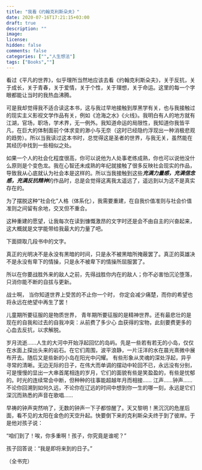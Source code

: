 ```yaml
---
title: "我看《约翰克利斯朵夫》"
date: 2020-07-16T17:21:15+03:00
draft: true
description: ""
image: 
license: 
hidden: false
comments: false
categories: ["","人生想法"]
tags: ["Books",""]
---
```


看过《平凡的世界》，似乎理所当然地应该去看《约翰克利斯朵夫》，关于反抗，关于成长，关于青春，关于爱情，关于个性，关于理想，关于命运。这里的每一个字眼都能让当时的我热血沸腾。

可是我却觉得我不适合读这本书，这与我过早地接触到厚黑学有关，也与我接触过的现实主义影视文学作品有关，例如《沧海之水》《火线》。我明白有人的地方就有江湖，官场，职场，学术界，无一例外。我知道命运的局限性，我知道你我皆平凡，在巨大的体制面前个体求变的渺小与无奈（这时已经隐约浮现出一种消极悲观的趋势）。所以当我读过这本书时，总觉得这是圣者的世界，与我无关，虽然能在其经历中找到一些相似之处。

如果一个人的社会化程度很高，你可以说他为人处事老练成熟，你也可以说他没什么原则是个变色龙。我在心智还未成熟的年纪就接触了很多反映社会现实的作品，导致我从心底就认为社会本是这样的。所以当我接触到这些***充满力量感，充满信念感，充满反抗精神***的作品时，总是会觉得这离我太遥远了，遥远到以为这不是真实存在的。

为了摆脱这种“社会化”人格（体系化），我需要重建，在自我价值准则与社会价值准则之间留有余地，交叉但不重合。

这种重建的愿望，让我每次在读到慷慨激昂的文字时还是会不由自主的兴奋起来，这大概就是文学能带给我最大的力量了吧。

下面撷取几段书中的文字。

真正的光明决不是永没有黑暗的时间，只是永不被黑暗所掩蔽罢了。真正的英雄决不是永没有卑下的情操，只是永不被卑下的情操所屈服罢了。 

所以在你要战胜外来的敌人之前，先得战胜你内在的敌人；你不必害怕沉沦堕落，只消你能不断的自拔与更新。

战士啊， 当你知道世界上受苦的不止你一个时， 你定会减少痛楚，而你的希望也将永远在绝望中再生了罢！

儿童期所要征服的是物质世界， 青年期所要征服的是精神世界。还有最悲壮的是现在的自我和过去的自我冲突：从前费了多少心 血获得的宝物，此刻要费更多的心血去反抗，以求解脱。

岁月流逝……人生的大河中开始浮起回忆的岛屿。先是一些若有若无的小岛，仅仅在水面上探出头来的岩石。在它们周围，波平浪静，一片汪洋的水在晨光熹微中展布开去。随后又是些新的小岛在阳光中闪耀。
有些形象从灵魂的深处浮起，异乎寻常的清晰。无边无际的日子，在伟大而单调的摆动中轮回不已，永远没有分别，可是慢慢的显出一大串首尾相连的岁月，它们的面貌有些是笑盈盈的，有些是忧郁的。时光的连续常会中断，但种种的往事能超越年月而相接……
江声……钟声……不论你回溯到如何久远，不论你在辽远的时间中想到你一生的哪一刻，永远是它们深沉而熟悉的声音在歌唱……

早祷的钟声突然响了，无数的钟声一下子都惊醒了。天又黎明！黑沉沉的危崖后面，看不见的太阳在金色的天空升起。快要倒下来的克利斯朵夫终于到了彼岸。于是他对孩子说： 　　

“咱们到了！唉，你多重啊！孩子，你究竟是谁呢？” 　　

孩子回答说：“我是即将来到的日子。”

（全书完）